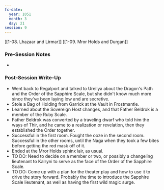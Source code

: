 ```yaml
---
fc-date:
  year: 1051
  month: 3
  day: 21
session: 9
---
```

[[1-08. Lhazaar and Lirmar]] [[1-09. Mror Holds and Durgan]]

### Pre-Session Notes

* 

### Post-Session Write-Up

* Went back to Regalport and talked to Ureilya about the Dragon's Path and the Order of the Sapphire Scale, but she didn't know much more since they've been laying low and are secretive.
* Stole a Bag of Holding from Garrick at the Vault in Frostmantle.
* Learned about the Sovereign Host changes, and that Father Beldrok is a member of the Ruby Scale.
* Father Beldrok was converted by a traveling dwarf who told him the ways of Thir, and he came to a realization or revelation, then they established the Order together.
* Successful in the first room. Fought the ooze in the second room. Successful in the other rooms, until the Naga when they took a few bites before getting the red mask off of it.
* Ended at the Mror Holds sphinx lair, as usual.
* TO DO: Need to decide on a member or two, or possibly a changeling lieutenant to Kalryni to serve as the face of the Order of the Sapphire Scale.
* TO DO: Come up with a plan for the theater play and how to use it to drive the story forward. Probably the time to introduce the Sapphire Scale lieutenant, as well as having the first wild magic surge.
